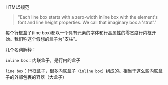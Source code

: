 HTML5规范

> "Each line box starts with a zero-width inline box with the element's font and line height properties. We call that imaginary box a 'strut'."

每个行框盒子(line box)都以一个具有元素的字体和行高属性的零宽度行内框开始。我们称这个假想的盒子为"支柱"。

几个名词解释：

`inline box`：内联盒子，是行内的盒子

`line box`：行框盒子，很多内联盒子`（inline box）`组成的。相当于这么些内联盒子的外部包裹的容器（大盒子）



